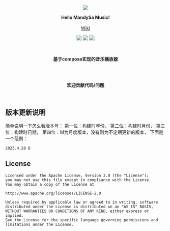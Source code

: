 <p align="center"><img src="https://gitee.com/ZXHHYJ/mandysa_music/raw/master/app/src/main/res/mipmap-xxxhdpi/ic_launcher_round.png"/></p>

<p align="center">
    <strong>Hello MandySa Music!</strong>
    <br>
    <br>
    <a href="https://gitee.com/ZXHHYJ/mandysa_music/wikis">Wiki</a>
</p>

<p align="center">
<img src="https://img.shields.io/badge/language-kotlin-orange.svg"/>
<img src="https://img.shields.io/badge/license-Apache-blue"/>
<a href="https://gitee.com/ZXHHYJ/star_music/commits/master"><img src="https://img.shields.io/badge/updates-%E6%9B%B4%E6%96%B0%E6%97%A5%E5%BF%97-brightgreen"/></a>
</p>

<br>
<p align="center"><strong>基于compose实现的音乐播放器</strong></p>
<br>

<br>
<p align="center"><strong>欢迎贡献代码/问题</strong></p>
<br>

## 版本更新说明

简单说明一下怎么看版本号：
第一位：构建时年份，
第二位：构建时月份，
第三位：构建时日期，
第四位：M为月度版本，没有则为不定期更新的版本，
下面是一个范例：

```
2023.4.28 D
```

[//]: # (## 手机界面截图)

[//]: # ()

[//]: # (|![]&#40;https://gitee.com/ZXHHYJ/mandysa_music/raw/master/screen/手机-主页.png&#41;|![]&#40;https://gitee.com/ZXHHYJ/mandysa_music/raw/master/screen/手机-播放页.png&#41;|)

[//]: # (|--|--|)

[//]: # (|![]&#40;https://gitee.com/ZXHHYJ/mandysa_music/raw/master/screen/手机-歌词.png&#41;)

[//]: # ()

[//]: # (## 平板界面截图)

[//]: # ()

[//]: # (![]&#40;https://gitee.com/ZXHHYJ/mandysa_music/raw/master/screen/平板-主页.png&#41;![]&#40;https://gitee.com/ZXHHYJ/mandysa_music/raw/master/screen/平板-播放页和歌词.png&#41;)

## License

```
Licensed under the Apache License, Version 2.0 (the "License");
you may not use this file except in compliance with the License.
You may obtain a copy of the License at

http://www.apache.org/licenses/LICENSE-2.0

Unless required by applicable law or agreed to in writing, software
distributed under the License is distributed on an "AS IS" BASIS,
WITHOUT WARRANTIES OR CONDITIONS OF ANY KIND, either express or implied.
See the License for the specific language governing permissions and
limitations under the License.
```
